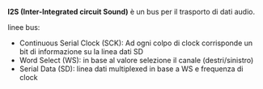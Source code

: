 **I2S (Inter-Integrated circuit Sound)** è un bus per il trasporto di dati audio.  

linee bus:
* Continuous Serial Clock (SCK): Ad ogni colpo di clock corrisponde un bit di informazione su la linea dati SD
* Word Select (WS): in base al valore selezione il canale (destri/sinistro)
* Serial Data (SD): linea dati multiplexed in base a WS e frequenza di clock